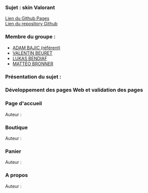 ### Sujet : skin Valorant                   
[Lien du Github Pages](https://val-b04.github.io/Site_Free/)     
[Lien du repository Github](https://github.com/VAL-b04/Site_Skin_Valorant)  

### Membre du groupe :
- [ADAM BAJIC (référent)](mailto:adam.bajic@edu.univ-fcomte.fr)
- [VALENTIN BEURET](mailto:valentin.beuret@edu.univ-fcomte.fr)
- [LUKAS BENDIAF](mailto:lukas.bendiaf@edu.umlp.fr)
- [MATTÉO BRONNER](mailto:matteo.bronner@edu.univ-fcomte.fr)

### Présentation du sujet :  


### Développement des pages Web et validation des pages

### Page d'accueil 

Auteur : 

### Boutique

Auteur : 

### Panier

Auteur : 

### A propos

Auteur : 

